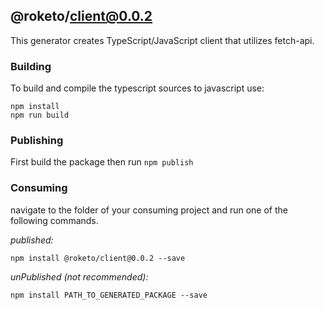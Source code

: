 ## @roketo/client@0.0.2

This generator creates TypeScript/JavaScript client that utilizes fetch-api.

### Building

To build and compile the typescript sources to javascript use:
```
npm install
npm run build
```

### Publishing

First build the package then run ```npm publish```

### Consuming

navigate to the folder of your consuming project and run one of the following commands.

_published:_

```
npm install @roketo/client@0.0.2 --save
```

_unPublished (not recommended):_

```
npm install PATH_TO_GENERATED_PACKAGE --save
